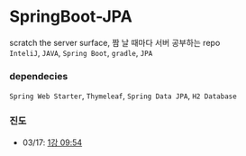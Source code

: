 # SpringBoot-JPA
scratch the server surface, 짬 날 때마다 서버 공부하는 repo  
`InteliJ`, `JAVA`, `Spring Boot`, `gradle`, `JPA`

### dependecies
`Spring Web Starter`, `Thymeleaf`, `Spring Data JPA`, `H2 Database`

### 진도
- 03/17: [1강 09:54](https://www.inflearn.com/course/%EC%8A%A4%ED%94%84%EB%A7%81%EB%B6%80%ED%8A%B8-JPA-%ED%99%9C%EC%9A%A9-1/lecture/21871?volume=1.00)
